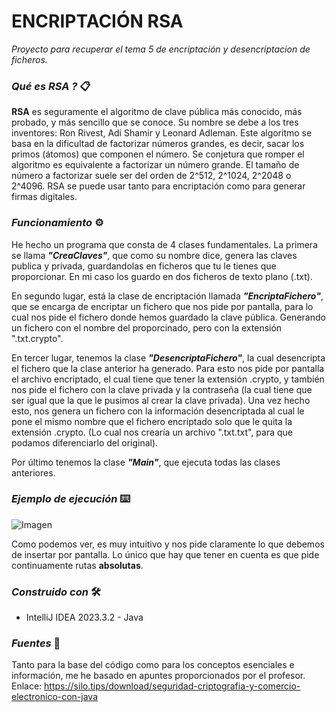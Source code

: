 # **ENCRIPTACIÓN RSA**

_Proyecto para recuperar el tema 5 de encriptación y desencriptacion de ficheros._

### _Qué es RSA ?_ 📋
**RSA** es seguramente el algoritmo de clave pública más conocido, más
probado, y más sencillo que se conoce.
Su nombre se debe a los tres inventores: Ron Rivest, Adi Shamir y Leonard
Adleman.
Este algoritmo se basa en la dificultad de factorizar números grandes, es
decir, sacar los primos (átomos) que componen el número. Se conjetura que
romper el algoritmo es equivalente a factorizar un número grande. El tamaño
de número a factorizar suele ser del orden de 2^512, 2^1024, 2^2048 o 2^4096.
RSA se puede usar tanto para encriptación como para
generar firmas digitales.



### _Funcionamiento_ ⚙️
He hecho un programa que consta de 4 clases fundamentales. La primera se llama **_"CreaClaves"_**, que como su nombre dice, genera las claves publica y privada, guardandolas en ficheros que tu le tienes que proporcionar. En mi caso los guardo en dos ficheros de texto plano (.txt). 

En segundo lugar, está la clase de encriptación llamada **_"EncriptaFichero"_**, que se encarga de encriptar un fichero que nos pide por pantalla, para lo cual nos pide el fichero donde hemos guardado la clave pública. Generando un fichero con el nombre del proporcinado, pero con la extensión ".txt.crypto". 

En tercer lugar, tenemos la clase **_"DesencriptaFichero"_**, la cual desencripta el fichero que la clase anterior ha generado. Para esto nos pide por pantalla el archivo encriptado, el cual tiene que tener la extensión .crypto, y también nos pide el fichero con la clave privada y la contraseña (la cual tiene que ser igual que la que le pusimos al crear la clave privada). Una vez hecho esto, nos genera un fichero con la información desencriptada al cual le pone el mismo nombre que el fichero encriptado solo que le quita la extensión .crypto. (Lo cual nos crearía un archivo ".txt.txt", para que podamos diferenciarlo del original).

Por último tenemos la clase **_"Main"_**, que ejecuta todas las clases anteriores.

### _Ejemplo de ejecución_ ⌨️

![Imagen](https://files.catbox.moe/v45rlp.png)

Como podemos ver, es muy intuitivo y nos pide claramente lo que debemos de insertar por pantalla. Lo único que hay que tener en cuenta es que pide continuamente rutas **absolutas**.

### _Construido con_ 🛠️
* IntelliJ IDEA 2023.3.2 - Java

### _Fuentes_ 📖
Tanto para la base del código como para los conceptos esenciales e información, me he basado en apuntes proporcionados por el profesor. 
Enlace: https://silo.tips/download/seguridad-criptografia-y-comercio-electronico-con-java
